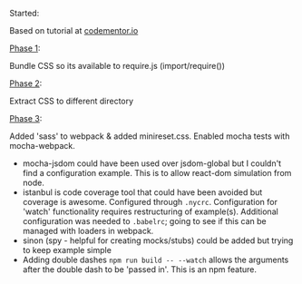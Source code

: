 Started:

Based on tutorial at [codementor.io](https://www.codementor.io/tamizhvendan/tutorials/beginner-guide-setup-reactjs-environment-npm-babel-6-webpack-du107r9zr)


[Phase 1](https://github.com/bigorangemachine/BOM-react-boilerplate/tree/phase-1):

Bundle CSS so its available to require.js (import/require())



[Phase 2](https://github.com/bigorangemachine/BOM-react-boilerplate/tree/phase-2):

Extract CSS to different directory



[Phase 3](https://github.com/bigorangemachine/BOM-react-boilerplate/tree/phase-3):

Added 'sass' to webpack & added minireset.css.  Enabled mocha tests with mocha-webpack.

* mocha-jsdom could have been used over jsdom-global but I couldn't find a configuration example. This is to allow react-dom simulation from node.
* istanbul is code coverage tool that could have been avoided but coverage is awesome. Configured through ```.nycrc```.   Configuration for 'watch' functionality requires restructuring of example(s).  Additional configuration was needed to ```.babelrc```; going to see if this can be managed with loaders in webpack.
* sinon (spy - helpful for creating mocks/stubs) could be added but trying to keep example simple
* Adding double dashes ```npm run build -- --watch``` allows the arguments after the double dash to be 'passed in'. This is an npm feature.
